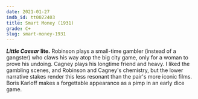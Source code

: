 ```yaml
---
date: 2021-01-27
imdb_id: tt0022403
title: Smart Money (1931)
grade: C+
slug: smart-money-1931
---
```


**<span data-imdb-id="tt0021079">_Little Caesar_</span> lite.** Robinson plays a small-time gambler (instead of a gangster) who claws his way atop the big city game, only for a woman to prove his undoing. Cagney plays his longtime friend and heavy. I liked the gambling scenes, and Robinson and Cagney's chemistry, but the lower narrative stakes render this less resonant than the pair's more iconic films. Boris Karloff makes a forgettable appearance as a pimp in an early dice game.